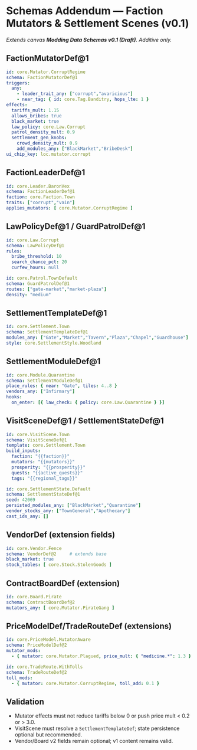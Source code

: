 # Schemas Addendum — Faction Mutators & Settlement Scenes (v0.1)
*Extends canvas **Modding Data Schemas v0.1 (Draft)**. Additive only.*

## FactionMutatorDef@1
```yaml
id: core.Mutator.CorruptRegime
schema: FactionMutatorDef@1
triggers:
  any:
    - leader_trait_any: ["corrupt","avaricious"]
    - near_tag: { id: core.Tag.Banditry, hops_lte: 1 }
effects:
  tariffs_mult: 1.15
  allows_bribes: true
  black_market: true
  law_policy: core.Law.Corrupt
  patrol_density_mult: 0.9
  settlement_gen_knobs:
    crowd_density_mult: 0.9
    add_modules_any: ["BlackMarket","BribeDesk"]
ui_chip_key: loc.mutator.corrupt
```
## FactionLeaderDef@1
```yaml
id: core.Leader.BaronVex
schema: FactionLeaderDef@1
faction: core.Faction.Town
traits: ["corrupt","vain"]
applies_mutators: [ core.Mutator.CorruptRegime ]
```
## LawPolicyDef@1 / GuardPatrolDef@1
```yaml
id: core.Law.Corrupt
schema: LawPolicyDef@1
rules:
  bribe_threshold: 10
  search_chance_pct: 20
  curfew_hours: null
```
```yaml
id: core.Patrol.TownDefault
schema: GuardPatrolDef@1
routes: ["gate-market","market-plaza"]
density: "medium"
```
## SettlementTemplateDef@1
```yaml
id: core.Settlement.Town
schema: SettlementTemplateDef@1
modules_any: ["Gate","Market","Tavern","Plaza","Chapel","Guardhouse"]
style: core.SettlementStyle.Woodland
```
## SettlementModuleDef@1
```yaml
id: core.Module.Quarantine
schema: SettlementModuleDef@1
place_rules: { near: "Gate", tiles: 4..8 }
vendors_any: ["Infirmary"]
hooks:
  on_enter: [{ law_check: { policy: core.Law.Quarantine } }]
```
## VisitSceneDef@1 / SettlementStateDef@1
```yaml
id: core.VisitScene.Town
schema: VisitSceneDef@1
template: core.Settlement.Town
build_inputs:
  faction: "{{faction}}"
  mutators: "{{mutators}}"
  prosperity: "{{prosperity}}"
  quests: "{{active_quests}}"
  tags: "{{regional_tags}}"
```
```yaml
id: core.SettlementState.Default
schema: SettlementStateDef@1
seed: 42069
persisted_modules_any: ["BlackMarket","Quarantine"]
vendor_stocks_any: ["TownGeneral","Apothecary"]
cast_ids_any: []
```
## VendorDef (extension fields)
```yaml
id: core.Vendor.Fence
schema: VendorDef@2     # extends base
black_market: true
stock_tables: [ core.Stock.StolenGoods ]
```
## ContractBoardDef (extension)
```yaml
id: core.Board.Pirate
schema: ContractBoardDef@2
mutators_any: [ core.Mutator.PirateGang ]
```
## PriceModelDef/TradeRouteDef (extensions)
```yaml
id: core.PriceModel.MutatorAware
schema: PriceModelDef@2
mutator_mods:
  - { mutator: core.Mutator.Plagued, price_mult: { "medicine.*": 1.3 } }
```
```yaml
id: core.TradeRoute.WithTolls
schema: TradeRouteDef@2
toll_mods:
  - { mutator: core.Mutator.CorruptRegime, toll_add: 0.1 }
```
## Validation
- Mutator effects must not reduce tariffs below 0 or push price mult < 0.2 or > 3.0.
- VisitScene must resolve a `SettlementTemplateDef`; state persistence optional but recommended.
- Vendor/Board v2 fields remain optional; v1 content remains valid.
